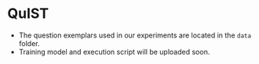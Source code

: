 # QuIST

+ The question exemplars used in our experiments are located in the `data` folder.
+ Training model and execution script will be uploaded soon.
